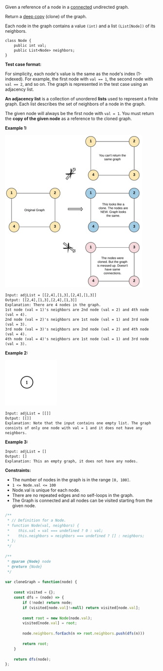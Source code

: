 Given a reference of a node in a [connected](https://en.wikipedia.org/wiki/Connectivity_(graph_theory)#Connected_graph) undirected graph.

Return a [deep copy](https://en.wikipedia.org/wiki/Object_copying#Deep_copy) (clone) of the graph.

Each node in the graph contains a value `(int)` and a list `(List[Node])` of its neighbors.

```
class Node {
    public int val;
    public List<Node> neighbors;
}
``` 

__Test case format:__

For simplicity, each node's value is the same as the node's index (1-indexed). For example, the first node with `val == 1`, the second node with `val == 2`, and so on. The graph is represented in the test case using an adjacency list.

__An adjacency list__ is a collection of unordered __lists__ used to represent a finite graph. Each list describes the set of neighbors of a node in the graph.

The given node will always be the first node with `val = 1`. You must return the __copy of the given node__ as a reference to the cloned graph.


__Example 1:__

<img src="../src/Asset/clone_graph_ex_1.png" height="500" width="450">

```
Input: adjList = [[2,4],[1,3],[2,4],[1,3]]
Output: [[2,4],[1,3],[2,4],[1,3]]
Explanation: There are 4 nodes in the graph.
1st node (val = 1)'s neighbors are 2nd node (val = 2) and 4th node (val = 4).
2nd node (val = 2)'s neighbors are 1st node (val = 1) and 3rd node (val = 3).
3rd node (val = 3)'s neighbors are 2nd node (val = 2) and 4th node (val = 4).
4th node (val = 4)'s neighbors are 1st node (val = 1) and 3rd node (val = 3).
```

__Example 2:__

<img src="../src/Asset/clone_graph_ex2.png" height="150" width="170">

```
Input: adjList = [[]]
Output: [[]]
Explanation: Note that the input contains one empty list. The graph consists of only one node with val = 1 and it does not have any neighbors.
```

__Example 3:__
```
Input: adjList = []
Output: []
Explanation: This an empty graph, it does not have any nodes.
``` 

__Constraints:__

* The number of nodes in the graph is in the range `[0, 100]`.
* `1 <= Node.val <= 100`
* Node.val is unique for each node.
* There are no repeated edges and no self-loops in the graph.
* The Graph is connected and all nodes can be visited starting from the given node.

```javascript
/**
 * // Definition for a Node.
 * function Node(val, neighbors) {
 *    this.val = val === undefined ? 0 : val;
 *    this.neighbors = neighbors === undefined ? [] : neighbors;
 * };
 */

/**
 * @param {Node} node
 * @return {Node}
 */

var cloneGraph = function(node) {
    
    const visited = {};
    const dfs = (node) => {
        if (!node) return node;
        if (visited[node.val]!=null) return visited[node.val];

        const root = new Node(node.val);
        visited[node.val] = root;

        node.neighbors.forEach(n => root.neighbors.push(dfs(n)))
        
        return root;
    }

    return dfs(node);
};
```